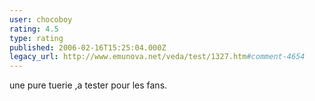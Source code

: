 ```yaml
---
user: chocoboy
rating: 4.5
type: rating
published: 2006-02-16T15:25:04.000Z
legacy_url: http://www.emunova.net/veda/test/1327.htm#comment-4654
---
```

une pure tuerie ,a tester pour les fans.